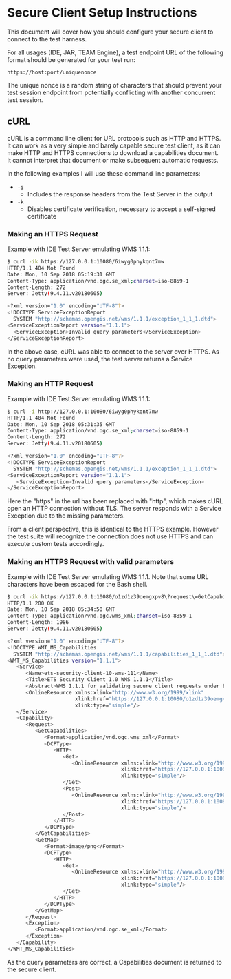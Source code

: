 # Secure Client Setup Instructions

This document will cover how you should configure your secure client to
connect to the test harness.

For all usages (IDE, JAR, TEAM Engine), a test endpoint URL of the
following format should be generated for your test run:

```
https://host:port/uniquenonce
```

The unique nonce is a random string of characters that should prevent
your test session endpoint from potentially conflicting with another
concurrent test session.

## cURL

cURL is a command line client for URL protocols such as HTTP and HTTPS.
It can work as a very simple and barely capable secure test client, as it
can make HTTP and HTTPS connections to download a capabilities document.
It cannot interpret that document or make subsequent automatic requests.

In the following examples I will use these command line parameters:

* `-i`
	- Includes the response headers from the Test Server in the output
* `-k`
	- Disables certificate verification, necessary to accept a 
	self-signed certificate

### Making an HTTPS Request

Example with IDE Test Server emulating WMS 1.1.1:

```sh
$ curl -ik https://127.0.0.1:10080/6iwyg0phykqnt7mw
HTTP/1.1 404 Not Found
Date: Mon, 10 Sep 2018 05:19:31 GMT
Content-Type: application/vnd.ogc.se_xml;charset=iso-8859-1
Content-Length: 272
Server: Jetty(9.4.11.v20180605)

<?xml version="1.0" encoding="UTF-8"?>
<!DOCTYPE ServiceExceptionReport
  SYSTEM "http://schemas.opengis.net/wms/1.1.1/exception_1_1_1.dtd">
<ServiceExceptionReport version="1.1.1">
  <ServiceException>Invalid query parameters</ServiceException>
</ServiceExceptionReport>
```

In the above case, cURL was able to connect to the server over HTTPS. As
no query parameters were used, the test server returns a Service 
Exception.

### Making an HTTP Request

Example with IDE Test Server emulating WMS 1.1.1:

```sh
$ curl -i http://127.0.0.1:10080/6iwyg0phykqnt7mw
HTTP/1.1 404 Not Found
Date: Mon, 10 Sep 2018 05:31:35 GMT
Content-Type: application/vnd.ogc.se_xml;charset=iso-8859-1
Content-Length: 272
Server: Jetty(9.4.11.v20180605)

<?xml version="1.0" encoding="UTF-8"?>
<!DOCTYPE ServiceExceptionReport
  SYSTEM "http://schemas.opengis.net/wms/1.1.1/exception_1_1_1.dtd">
<ServiceExceptionReport version="1.1.1">
   <ServiceException>Invalid query parameters</ServiceException>
</ServiceExceptionReport>
```

Here the "https" in the url has been replaced with "http", which makes
cURL open an HTTP connection without TLS. The server responds with a
Service Exception due to the missing parameters.

From a client perspective, this is identical to the HTTPS example.
However the test suite will recognize the connection does not use HTTPS
and can execute custom tests accordingly.

### Making an HTTPS Request with valid parameters

Example with IDE Test Server emulating WMS 1.1.1. Note that some URL
characters have been escaped for the Bash shell.

```sh
$ curl -ik https://127.0.0.1:10080/o1zd1z39oemgxpv8\?request\=GetCapabilities\&service\=WMS
HTTP/1.1 200 OK
Date: Mon, 10 Sep 2018 05:34:50 GMT
Content-Type: application/vnd.ogc.wms_xml;charset=iso-8859-1
Content-Length: 1986
Server: Jetty(9.4.11.v20180605)

<?xml version="1.0" encoding="UTF-8"?>
<!DOCTYPE WMT_MS_Capabilities
  SYSTEM "http://schemas.opengis.net/wms/1.1.1/capabilities_1_1_1.dtd">
<WMT_MS_Capabilities version="1.1.1">
   <Service>
      <Name>ets-security-client-10-wms-111</Name>
      <Title>ETS Security Client 1.0 WMS 1.1.1</Title>
      <Abstract>WMS 1.1.1 for validating secure client requests under ETS Security Client 1.0</Abstract>
      <OnlineResource xmlns:xlink="http://www.w3.org/1999/xlink"
                      xlink:href="https://127.0.0.1:10080/o1zd1z39oemgxpv8"
                      xlink:type="simple"/>
   </Service>
   <Capability>
      <Request>
         <GetCapabilities>
            <Format>application/vnd.ogc.wms_xml</Format>
            <DCPType>
               <HTTP>
                  <Get>
                     <OnlineResource xmlns:xlink="http://www.w3.org/1999/xlink"          
                                     xlink:href="https://127.0.0.1:10080/o1zd1z39oemgxpv8"
                                     xlink:type="simple"/>
                  </Get>
                  <Post>
                     <OnlineResource xmlns:xlink="http://www.w3.org/1999/xlink"
                                     xlink:href="https://127.0.0.1:10080/o1zd1z39oemgxpv8"
                                     xlink:type="simple"/>
                  </Post>
               </HTTP>
            </DCPType>
         </GetCapabilities>
         <GetMap>
            <Format>image/png</Format>
            <DCPType>
               <HTTP>
                  <Get>
                     <OnlineResource xmlns:xlink="http://www.w3.org/1999/xlink"          
                                     xlink:href="https://127.0.0.1:10080/o1zd1z39oemgxpv8"
                                     xlink:type="simple"/>
                  </Get>
               </HTTP>
            </DCPType>
         </GetMap>
      </Request>
      <Exception>
         <Format>application/vnd.ogc.se_xml</Format>
      </Exception>
   </Capability>
</WMT_MS_Capabilities>
```

As the query parameters are correct, a Capabilities document is
returned to the secure client.
